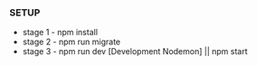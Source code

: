 ### SETUP

* stage 1 - npm install
* stage 2 - npm run migrate
* stage 3 - npm run dev [Development Nodemon] || npm start
